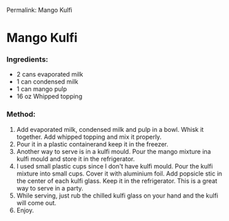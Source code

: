 Permalink: Mango Kulfi

# Mango Kulfi

### Ingredients:
* 2 cans evaporated milk 
* 1 can condensed milk
* 1 can mango pulp
* 16 oz Whipped topping 

### Method:
1. Add evaporated milk, condensed milk and pulp in a bowl. Whisk it together. Add whipped topping and mix it properly. 
2. Pour it in a plastic containerand keep it in the freezer. 
3. Another way to serve is in a kulfi mould. Pour the mango mixture ina kulfi mould and store it in the refrigerator. 
4. I used small plastic cups since I don't have kulfi mould. Pour the kulfi mixture into small cups. Cover it with aluminium foil. Add popsicle stic in the center of each kulfi glass. Keep it in the refrigerator. This is a great way to serve in a party. 
5. While serving, just rub the chilled kulfi glass on your hand and the kulfi will come out. 
6. Enjoy.
